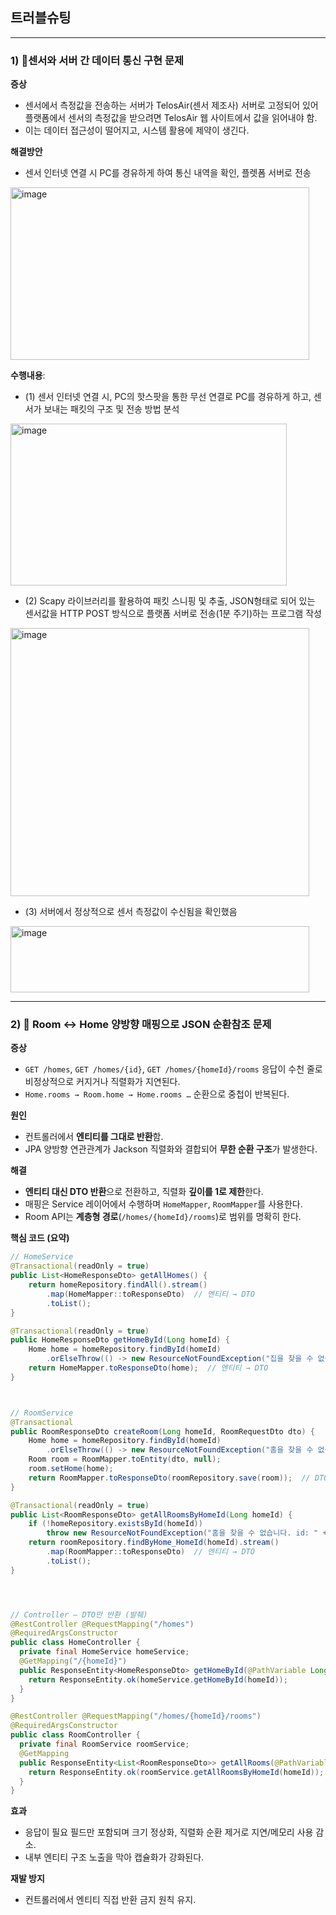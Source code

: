 ##  트러블슈팅
---

### 1) 🔧센서와 서버 간 데이터 통신 구현 문제

**증상**  
- 센서에서 측정값을 전송하는 서버가 TelosAir(센서 제조사) 서버로 고정되어 있어 플랫폼에서 센서의 측정값을 받으려면 TelosAir 웹 사이트에서 값을 읽어내야 함. 
- 이는 데이터 접근성이 떨어지고, 시스템 활용에 제약이 생긴다.



**해결방안**
- 센서 인터넷 연결 시 PC를 경유하게 하여 통신 내역을 확인, 플렛폼 서버로 전송
<img width="478" height="276" alt="image" src="https://github.com/user-attachments/assets/f84168be-3de8-4fa0-a7b0-b44c0f0f21d3" />



**수행내용**:

- (1) 센서 인터넷 연결 시, PC의 핫스팟을 통한 무선 연결로 PC를 경유하게 하고, 센서가 보내는 패킷의 구조 및 전송 방법 분석


<img width="442" height="259" alt="image" src="https://github.com/user-attachments/assets/39eab49f-3477-4233-a0ec-122e011ea8d5" />



- (2) Scapy 라이브러리를 활용하여 패킷 스니핑 및 추출, JSON형태로 되어 있는 센서값을 HTTP POST 방식으로 플랫폼 서버로 전송(1분 주기)하는 프로그램 작성




<img width="478" height="429" alt="image" src="https://github.com/user-attachments/assets/42816cfe-ded7-45bb-a01f-615b575b4f23" />





 - (3) 서버에서 정상적으로 센서 측정값이 수신됨을 확인했음


 <img width="478" height="106" alt="image" src="https://github.com/user-attachments/assets/e4da00c9-a5ba-491f-b6d8-49caf6c01d38" />


---


### 2) 🔧 Room ↔ Home 양방향 매핑으로 JSON 순환참조 문제

**증상**  
- `GET /homes`, `GET /homes/{id}`, `GET /homes/{homeId}/rooms` 응답이 수천 줄로 비정상적으로 커지거나 직렬화가 지연된다.  
- `Home.rooms → Room.home → Home.rooms …` 순환으로 중첩이 반복된다.

**원인**  
- 컨트롤러에서 **엔티티를 그대로 반환**함.  
- JPA 양방향 연관관계가 Jackson 직렬화와 결합되어 **무한 순환 구조**가 발생한다.

**해결**  
- **엔티티 대신 DTO 반환**으로 전환하고, 직렬화 **깊이를 1로 제한**한다.  
- 매핑은 Service 레이어에서 수행하며 `HomeMapper`, `RoomMapper`를 사용한다.  
- Room API는 **계층형 경로**(`/homes/{homeId}/rooms`)로 범위를 명확히 한다.

**핵심 코드 (요약)**

```java
// HomeService
@Transactional(readOnly = true)
public List<HomeResponseDto> getAllHomes() {
    return homeRepository.findAll().stream()
        .map(HomeMapper::toResponseDto)  // 엔티티 → DTO
        .toList();
}

@Transactional(readOnly = true)
public HomeResponseDto getHomeById(Long homeId) {
    Home home = homeRepository.findById(homeId)
        .orElseThrow(() -> new ResourceNotFoundException("집을 찾을 수 없습니다. id: " + homeId));
    return HomeMapper.toResponseDto(home);  // 엔티티 → DTO
}



// RoomService
@Transactional
public RoomResponseDto createRoom(Long homeId, RoomRequestDto dto) {
    Home home = homeRepository.findById(homeId)
        .orElseThrow(() -> new ResourceNotFoundException("홈을 찾을 수 없습니다. id: " + homeId));
    Room room = RoomMapper.toEntity(dto, null);
    room.setHome(home);
    return RoomMapper.toResponseDto(roomRepository.save(room));  // DTO 반환
}

@Transactional(readOnly = true)
public List<RoomResponseDto> getAllRoomsByHomeId(Long homeId) {
    if (!homeRepository.existsById(homeId))
        throw new ResourceNotFoundException("홈을 찾을 수 없습니다. id: " + homeId);
    return roomRepository.findByHome_HomeId(homeId).stream()
        .map(RoomMapper::toResponseDto)  // 엔티티 → DTO
        .toList();
}




// Controller — DTO만 반환 (발췌)
@RestController @RequestMapping("/homes")
@RequiredArgsConstructor
public class HomeController {
  private final HomeService homeService;
  @GetMapping("/{homeId}")
  public ResponseEntity<HomeResponseDto> getHomeById(@PathVariable Long homeId) {
    return ResponseEntity.ok(homeService.getHomeById(homeId));
  }
}

@RestController @RequestMapping("/homes/{homeId}/rooms")
@RequiredArgsConstructor
public class RoomController {
  private final RoomService roomService;
  @GetMapping
  public ResponseEntity<List<RoomResponseDto>> getAllRooms(@PathVariable Long homeId) {
    return ResponseEntity.ok(roomService.getAllRoomsByHomeId(homeId));
  }
}
```


**효과**
- 응답이 필요 필드만 포함되며 크기 정상화, 직렬화 순환 제거로 지연/메모리 사용 감소.
- 내부 엔티티 구조 노출을 막아 캡슐화가 강화된다.

**재발 방지**
- 컨트롤러에서 엔티티 직접 반환 금지 원칙 유지.

